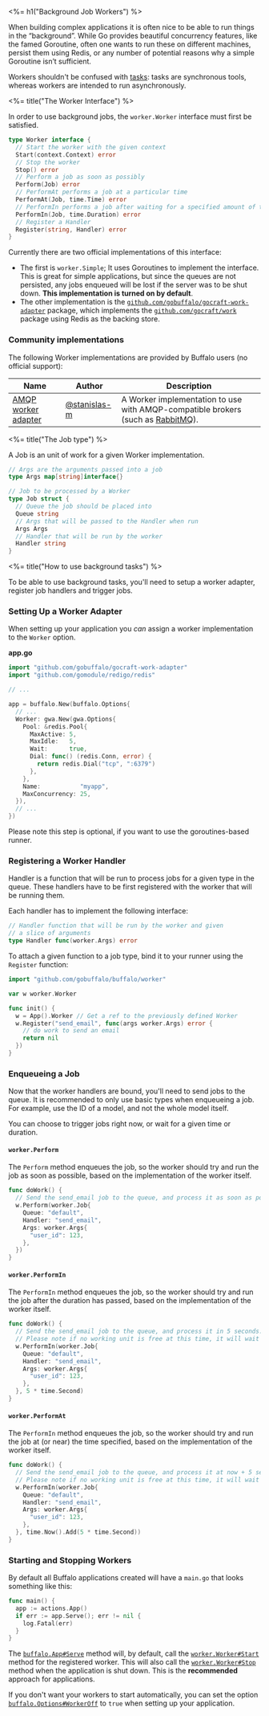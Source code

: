 <%= h1("Background Job Workers") %>

When building complex applications it is often nice to be able to run things in the “background”. While Go provides beautiful concurrency features, like the famed Goroutine, often one wants to run these on different machines, persist them using Redis, or any number of potential reasons why a simple Goroutine isn’t sufficient.

Workers shouldn't be confused with [tasks](/en/docs/tasks): tasks are synchronous tools, whereas workers are intended to run asynchronously.

<%= title("The Worker Interface") %>

In order to use background jobs, the `worker.Worker` interface must first be satisfied.

```go
type Worker interface {
  // Start the worker with the given context
  Start(context.Context) error
  // Stop the worker
  Stop() error
  // Perform a job as soon as possibly
  Perform(Job) error
  // PerformAt performs a job at a particular time
  PerformAt(Job, time.Time) error
  // PerformIn performs a job after waiting for a specified amount of time
  PerformIn(Job, time.Duration) error
  // Register a Handler
  Register(string, Handler) error
}
```

Currently there are two official implementations of this interface:
* The first is `worker.Simple`; It uses Goroutines to implement the interface. This is great for simple applications, but since the queues are not persisted, any jobs enqueued will be lost if the server was to be shut down. **This implementation is turned on by default**.
* The other implementation is the [`github.com/gobuffalo/gocraft-work-adapter`](https://github.com/gobuffalo/gocraft-work-adapter) package, which implements the [`github.com/gocraft/work`](https://github.com/gocraft/work) package using Redis as the backing store.

### Community implementations

The following Worker implementations are provided by Buffalo users (no official support):

| Name | Author | Description |
|------|--------|-------------|
| [AMQP worker adapter](https://github.com/stanislas-m/amqp-work-adapter) | [@stanislas-m](https://github.com/stanislas-m) | A Worker implementation to use with AMQP-compatible brokers (such as [RabbitMQ](https://www.rabbitmq.com/)). |

<%= title("The Job type") %>

A Job is an unit of work for a given Worker implementation.

```go
// Args are the arguments passed into a job
type Args map[string]interface{}

// Job to be processed by a Worker
type Job struct {
  // Queue the job should be placed into
  Queue string
  // Args that will be passed to the Handler when run
  Args Args
  // Handler that will be run by the worker
  Handler string
}
```

<%= title("How to use background tasks") %>

To be able to use background tasks, you'll need to setup a worker adapter, register job handlers and trigger jobs.

### Setting Up a Worker Adapter

When setting up your application you *can* assign a worker implementation to the `Worker` option.

**app.go**

```go
import "github.com/gobuffalo/gocraft-work-adapter"
import "github.com/gomodule/redigo/redis"

// ...

app = buffalo.New(buffalo.Options{
  // ...
  Worker: gwa.New(gwa.Options{
    Pool: &redis.Pool{
      MaxActive: 5,
      MaxIdle:   5,
      Wait:      true,
      Dial: func() (redis.Conn, error) {
        return redis.Dial("tcp", ":6379")
      },
    },
    Name:           "myapp",
    MaxConcurrency: 25,
  }),
  // ...
})
```

Please note this step is optional, if you want to use the goroutines-based runner.

### Registering a Worker Handler

Handler is a function that will be run to process jobs for a given type in the queue. These handlers have to be first registered with the worker that will be running them.

Each handler has to implement the following interface:
```go
// Handler function that will be run by the worker and given
// a slice of arguments
type Handler func(worker.Args) error
```

To attach a given function to a job type, bind it to your runner using the `Register` function:
```go
import "github.com/gobuffalo/buffalo/worker"

var w worker.Worker

func init() {
  w = App().Worker // Get a ref to the previously defined Worker
  w.Register("send_email", func(args worker.Args) error {
    // do work to send an email
    return nil
  })
}
```

### Enqueueing a Job

Now that the worker handlers are bound, you'll need to send jobs to the queue. It is recommended to only use basic types when enqueueing a job. For example, use the ID of a model, and not the whole model itself.

You can choose to trigger jobs right now, or wait for a given time or duration.

#### `worker.Perform`

The `Perform` method enqueues the job, so the worker should try and run the job as soon as possible, based on the implementation of the worker itself.

```go
func doWork() {
  // Send the send_email job to the queue, and process it as soon as possible.
  w.Perform(worker.Job{
    Queue: "default",
    Handler: "send_email",
    Args: worker.Args{
      "user_id": 123,
    },
  })
}
```

#### `worker.PerformIn`

The `PerformIn` method enqueues the job, so the worker should try and run the job after the duration has passed, based on the implementation of the worker itself.

```go
func doWork() {
  // Send the send_email job to the queue, and process it in 5 seconds.
  // Please note if no working unit is free at this time, it will wait for a free slot.
  w.PerformIn(worker.Job{
    Queue: "default",
    Handler: "send_email",
    Args: worker.Args{
      "user_id": 123,
    },
  }, 5 * time.Second)
}
```

#### `worker.PerformAt`

The `PerformIn` method enqueues the job, so the worker should try and run the job at (or near) the time specified, based on the implementation of the worker itself.

```go
func doWork() {
  // Send the send_email job to the queue, and process it at now + 5 seconds.
  // Please note if no working unit is free at this time, it will wait for a free slot.
  w.PerformIn(worker.Job{
    Queue: "default",
    Handler: "send_email",
    Args: worker.Args{
      "user_id": 123,
    },
  }, time.Now().Add(5 * time.Second))
}
```

### Starting and Stopping Workers

By default all Buffalo applications created will have a `main.go` that looks something like this:

```go
func main() {
  app := actions.App()
  if err := app.Serve(); err != nil {
    log.Fatal(err)
  }
}
```

The [`buffalo.App#Serve`](https://godoc.org/github.com/gobuffalo/buffalo#App.Serve) method will, by default, call the [`worker.Worker#Start`](https://godoc.org/github.com/gobuffalo/buffalo/worker#Worker) method for the registered worker. This will also call the [`worker.Worker#Stop`](https://godoc.org/github.com/gobuffalo/buffalo/worker#Worker) method when the application is shut down. This is the **recommended** approach for applications.

If you don't want your workers to start automatically, you can set the option [`buffalo.Options#WorkerOff`](https://godoc.org/github.com/gobuffalo/buffalo#Options) to `true` when setting up your application.

